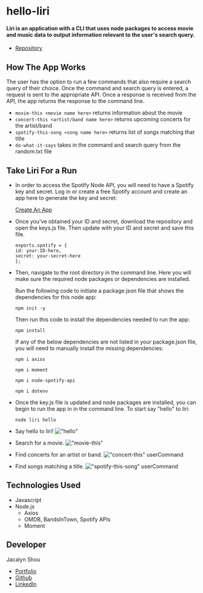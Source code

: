 # hello-liri

#### Liri is an application with a CLI that uses node packages to access movie and music data to output information relevant to the user's search query.

* [Repository](https://github.com/jshou403/hello-liri)

## How The App Works

The user has the option to run a few commands that also require a search query of their choice. Once the command and search query is entered, a request is sent to the appropriate API. Once a response is received from the API, the app returns the response to the command line. 

* `movie-this <movie name here>` returns information about the movie 
* `concert-this <artist/band name here>` returns upcoming concerts for the artist/band
* `spotify-this-song <song name here>` returns list of songs matching that title
* `do-what-it-says` takes in the command and search query from the random.txt file

## Take Liri For a Run

* In order to access the Spotify Node API, you will need to have a Spotify key and secret. Log in or create a free Spotify account and create an app here to generate the key and secret: 
    
    [Create An App](https://developer.spotify.com/my-applications/#!/applications/create)

* Once you've obtained your ID and secret, download the repository and open the keys.js file. Then update with your ID and secret and save this file. 

    ```
    exports.spotify = {
    id: your-ID-here,
    secret: your-secret-here
    };
    ```

* Then, navigate to the root directory in the command line. Here you will make sure the required node packages or dependencies are installed. 
    
    Run the following code to initiate a package.json file that shows the dependencies for this node app: 
    
    `npm init -y` 

    Then run this code to install the dependencies needed to run the app: 
    
    `npm install`

    If any of the below dependencies are not listed in your package.json file, you will need to manually install the missing dependencies: 

    `npm i axios`

    `npm i moment`

    `npm i node-spotify-api`

    `npm i dotenv`

* Once the key.js file is updated and node packages are installed, you can begin to run the app in in the command line. To start say "hello" to liri: 

    `node liri hello` 

* Say hello to liri! 
!["hello"](https://raw.githubusercontent.com/jshou403/liri-node-app/master/images/hello.png)

* Search for a movie. 
!["movie-this"](https://raw.githubusercontent.com/jshou403/liri-node-app/master/images/movie.png) 

* Find concerts for an artist or band. 
!["concert-this" userCommand](https://raw.githubusercontent.com/jshou403/liri-node-app/master/images/concert.png) 

* Find songs matching a title. 
!["spotify-this-song" userCommand](https://raw.githubusercontent.com/jshou403/liri-node-app/master/images/spotify.png) 

## Technologies Used
* Javascript
* Node.js
  * Axios 
  * OMDB, BandsInTown, Spotify APIs
  * Moment

## Developer
Jacalyn Shou 
* [Portfolio](http://www.jacalynshou.com/)
* [Github](https://github.com/jshou403)
* [LinkedIn](https://www.linkedin.com/in/jacalyn-shou/)